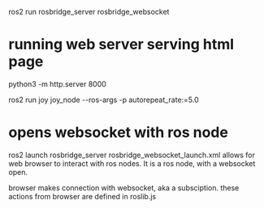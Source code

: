 



ros2 run rosbridge_server rosbridge_websocket


# running web server serving html page
python3 -m http.server 8000


ros2 run joy joy_node --ros-args -p autorepeat_rate:=5.0

# opens websocket with ros node 
ros2 launch rosbridge_server rosbridge_websocket_launch.xml
allows for web browser to interact with ros nodes. It is a ros node, with a websocket open.

browser makes connection with websocket, aka a subsciption. these actions from browser are defined in roslib.js


